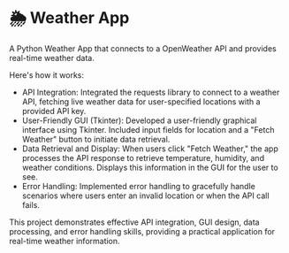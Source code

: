 # 🌦️ Weather App
A  Python Weather App that connects to a OpenWeather API and provides real-time weather data. 

Here's how it works:
- API Integration:
Integrated the requests library to connect to a weather API, fetching live weather data for user-specified locations with a provided API key.
- User-Friendly GUI (Tkinter):
Developed a user-friendly graphical interface using Tkinter.
Included input fields for location and a "Fetch Weather" button to initiate data retrieval.
- Data Retrieval and Display:
When users click "Fetch Weather," the app processes the API response to retrieve temperature, humidity, and weather conditions.
Displays this information in the GUI for the user to see.
- Error Handling:
Implemented error handling to gracefully handle scenarios where users enter an invalid location or when the API call fails.

This project demonstrates effective API integration, GUI design, data processing, and error handling skills, providing a practical application for real-time weather information.

